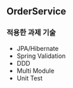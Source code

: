 ## OrderService

### 적용한 과제 기술
* JPA/Hibernate
* Spring Validation
* DDD
* Multi Module
* Unit Test


